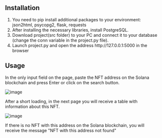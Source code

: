 ## Installation
<ol>
  <li> You need to pip install additional packages to your environment: </li>
  json2html, psycopg2, flask, requests
  <li> After installing the necessary libraries, install PostgreSQL.</li>
  <li> Download project(src folder) to your PC and connect it to your database (change the conn variable in the project.py file).</li>
  <li> Launch project.py and open the address http://127.0.0.1:5000 in the browser</li>
</ol>

## Usage
In the only input field on the page, paste the NFT address on the Solana blockchain and press Enter or click on the search button.

![image](https://user-images.githubusercontent.com/99247067/196034123-98ea2609-8592-42dd-bb37-bdea13aa45dd.png)

After a short loading, in the next page you will receive a table with information about this NFT.

![image](https://user-images.githubusercontent.com/99247067/196034347-ad1abf8e-a3db-4542-b21c-e9cf61892e9f.png)

If there is no NFT with this address on the Solana blockchain, you will receive the message "NFT with this address not found"
